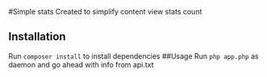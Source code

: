 #Simple stats
Created to simplify content view stats count
## Installation
Run `composer install` to install dependencies
##Usage
Run `php app.php` as daemon and go ahead with info from api.txt